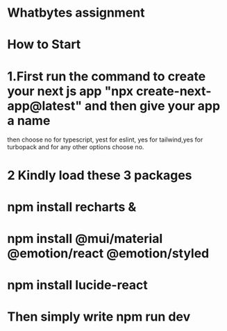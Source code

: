 # Whatbytes assignment


# How to Start

# 1.First run the command to create your next js app "npx create-next-app@latest" and then give your app a name
then choose no for typescript, yest for eslint, yes for tailwind,yes for turbopack and for any other options choose no.
# 2 Kindly load these 3 packages
# npm install recharts & 
# npm install @mui/material @emotion/react @emotion/styled
# npm install lucide-react

# Then simply write npm run dev

